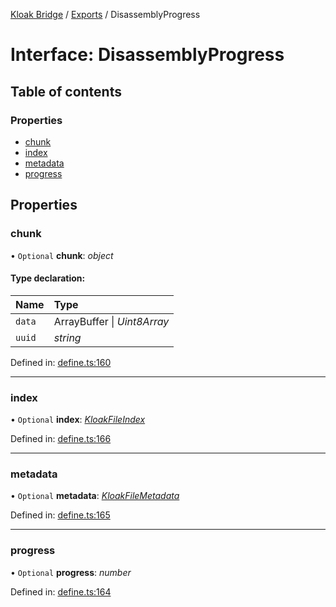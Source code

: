 [Kloak Bridge](../README.md) / [Exports](../modules.md) / DisassemblyProgress

# Interface: DisassemblyProgress

## Table of contents

### Properties

- [chunk](disassemblyprogress.md#chunk)
- [index](disassemblyprogress.md#index)
- [metadata](disassemblyprogress.md#metadata)
- [progress](disassemblyprogress.md#progress)

## Properties

### chunk

• `Optional` **chunk**: *object*

#### Type declaration:

Name | Type |
:------ | :------ |
`data` | ArrayBuffer \| *Uint8Array* |
`uuid` | *string* |

Defined in: [define.ts:160](https://github.com/CoNET-project/kloak-bridge/blob/944a10e/src/define.ts#L160)

___

### index

• `Optional` **index**: [*KloakFileIndex*](kloakfileindex.md)

Defined in: [define.ts:166](https://github.com/CoNET-project/kloak-bridge/blob/944a10e/src/define.ts#L166)

___

### metadata

• `Optional` **metadata**: [*KloakFileMetadata*](kloakfilemetadata.md)

Defined in: [define.ts:165](https://github.com/CoNET-project/kloak-bridge/blob/944a10e/src/define.ts#L165)

___

### progress

• `Optional` **progress**: *number*

Defined in: [define.ts:164](https://github.com/CoNET-project/kloak-bridge/blob/944a10e/src/define.ts#L164)

